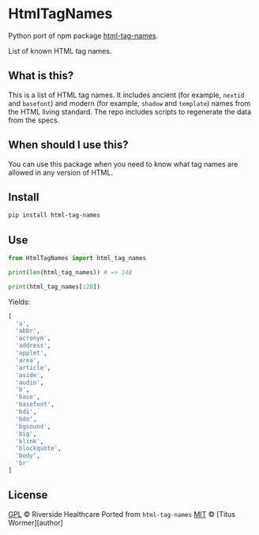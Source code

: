 # HtmlTagNames

Python port of npm package [html-tag-names](https://www.npmjs.com/package/html-tag-names).

List of known HTML tag names.

## What is this?

This is a list of HTML tag names.
It includes ancient (for example, `nextid` and `basefont`) and modern (for
example, `shadow` and `template`) names from the HTML living standard.
The repo includes scripts to regenerate the data from the specs.

## When should I use this?

You can use this package when you need to know what tag names are allowed in
any version of HTML.

## Install

```sh
pip install html-tag-names
```

## Use

```py
from HtmlTagNames import html_tag_names

print(len(html_tag_names)) # => 148

print(html_tag_names[:20])
```

Yields:

```py
[
  'a',
  'abbr',
  'acronym',
  'address',
  'applet',
  'area',
  'article',
  'aside',
  'audio',
  'b',
  'base',
  'basefont',
  'bdi',
  'bdo',
  'bgsound',
  'big',
  'blink',
  'blockquote',
  'body',
  'br'
]
```
## License

[GPL][license] © Riverside Healthcare
Ported from `html-tag-names` [MIT][license] © [Titus Wormer][author]

[license]: LICENSE